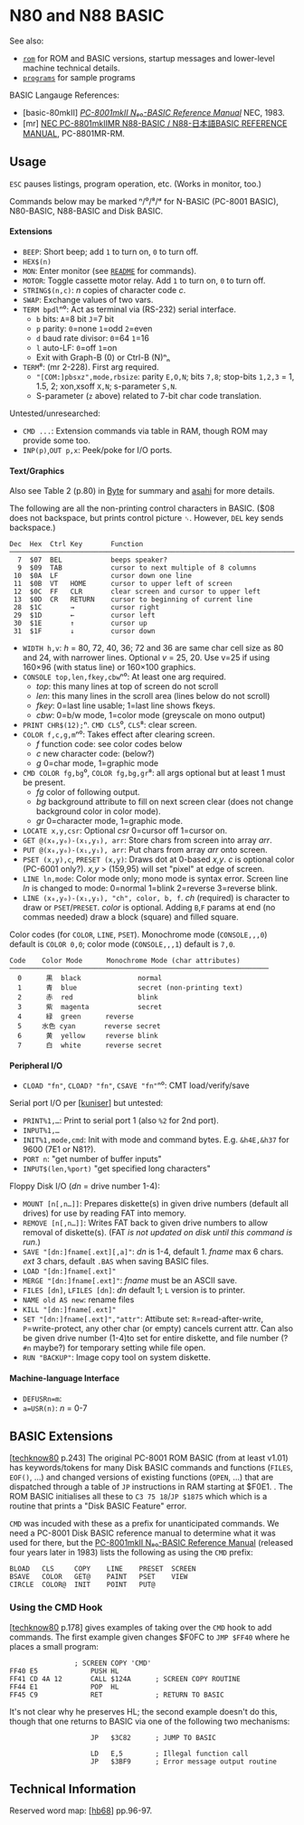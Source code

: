 N80 and N88 BASIC
=================

See also:
- [`rom`](rom.md) for ROM and BASIC versions, startup messages and
  lower-level machine technical details.
- [`programs`](programs.md) for sample programs

BASIC Langauge References:
- \[basic-80mkII] [_PC-8001mkII N₈₀-BASIC Reference Manual_][basic-80mkII]
  NEC, 1983.
- \[mr] [NEC PC-8801mkIIMR N88-BASIC / N88-日本語BASIC REFERENCE MANUAL][mr],
  PC-8801MR-RM.


Usage
-----

`ESC` pauses listings, program operation, etc. (Works in monitor, too.)

Commands below may be marked ⁿ/⁰/⁸/ᵈ for
N-BASIC (PC-8001 BASIC), N80-BASIC, N88-BASIC and Disk BASIC.

#### Extensions

- `BEEP`: Short beep; add `1` to turn on, `0` to turn off.
- `HEX$(n)`
- `MON`: Enter monitor (see [`README`](README.md) for commands).
- `MOTOR`: Toggle cassette motor relay. Add `1` to turn on, `0` to turn off.
- `STRING$(n,c)`: _n_ copies of character code _c_.
- `SWAP`: Exchange values of two vars.
- `TERM bpdl`ⁿ⁰: Act as terminal via (RS-232) serial interface.
  - `b` bits: `A`=8 bit  `J`=7 bit
  - `p` parity: `0`=none  `1`=odd  `2`=even
  - `d` baud rate divisor: `0`=64  `1`=16
  - `l` auto-LF: `0`=off  `1`=on
  - Exit with Graph-B (0) or Ctrl-B (N)ⁿₙ
- `TERM`⁸: (mr 2-228). First arg required.
  - `"[COM:]pbsxz",mode,rbsize`: parity `E,O,N`; bits `7,8`;
    stop-bits `1,2,3` = 1, 1.5, 2; xon,xsoff `X,N`; s-parameter `S,N`.
  - S-parameter (`z` above) related to 7-bit char code translation.

Untested/unresearched:
- `CMD ...`: Extension commands via table in RAM, though ROM may provide
  some too.
- `INP(p)`,`OUT p,x`: Peek/poke for I/O ports.

#### Text/Graphics

Also see Table 2 (p.80) in [Byte] for summary and [asahi] for more details.

The following are all the non-printing control characters in BASIC. ($08
does not backspace, but prints control picture `␈`. However, `DEL` key sends
backspace.)

    Dec  Hex  Ctrl Key       Function
    ───────────────────────────────────────────────────────────────────────
      7  $07  BEL            beeps speaker?
      9  $09  TAB            cursor to next multiple of 8 columns
     10  $0A  LF             cursor down one line
     11  $0B  VT   HOME      cursor to upper left of screen
     12  $0C  FF   CLR       clear screen and cursor to upper left
     13  $0D  CR   RETURN    cursor to beginning of current line
     28  $1C       →         cursor right
     29  $1D       ←         cursor left
     30  $1E       ↑         cursor up
     31  $1F       ↓         cursor down

- `WIDTH h,v`: _h_ = 80, 72, 40, 36; 72 and 36 are same char cell size as
  80 and 24, with narrower lines. Optional _v_ = 25, 20. Use v=25 if using
  160×96 (with status line) or 160×100 graphics.
- `CONSOLE top,len,fkey,cbw`ⁿ⁰: At least one arg required.
  - _top_: this many lines at top of screen do not scroll
  - _len_: this many lines in the scroll area (lines below do not scroll)
  - _fkey_: 0=last line usable; 1=last line shows fkeys.
  - _cbw_: 0=b/w mode, 1=color mode (greyscale on mono output)
- `PRINT CHR$(12);`ⁿ. `CMD CLS`⁰, `CLS`⁸: clear screen.
- `COLOR f,c,g,m`ⁿ⁰: Takes effect after clearing screen.
  - _f_ function code: see color codes below
  - _c_ new character code: (below?)
  - _g_ 0=char mode, 1=graphic mode
- `CMD COLOR fg,bg`⁰, `COLOR fg,bg,gr`⁸: all args optional but at least 1
  must be present.
  - _fg_ color of following output.
  - _bg_ background attribute to fill on next screen clear (does not change
    background color in color mode).
  - _gr_ 0=character mode, 1=graphic mode.
- `LOCATE x,y,csr`: Optional _csr_ 0=cursor off 1=cursor on.
- `GET @(x₀,y₀)-(x₁,y₁), arr`: Store chars from screen into array _arr_.
- `PUT @(x₀,y₀)-(x₁,y₁), arr`: Put chars from array _arr_ onto screen.
- `PSET (x,y),c`, `PRESET (x,y)`: Draws dot at 0-based _x,y_. _c_ is
  optional color (PC-6001 only?). _x,y_ > (159,95) will set "pixel" at edge
  of screen.
- `LINE ln,mode`: Color mode only; mono mode is syntax error. Screen line
  _ln_ is changed to mode: 0=normal 1=blink 2=reverse 3=reverse blink.
- `LINE (x₀,y₀)-(x₁,y₁), "ch", color, b, f`.  _ch_ (required) is character
  to draw or `PSET`/`PRESET`. _color_ is optional. Adding `B`,`F` params at
  end (no commas needed) draw a block (square) and filled square.

Color codes (for `COLOR`, `LINE`, `PSET`). Monochrome mode (`CONSOLE,,,0`)
default is `COLOR 0,0`; color mode (`CONSOLE,,,1`) default is `7,0`.

    Code    Color Mode      Monochrome Mode (char attributes)
    ────────────────────────────────────────────────────────────────
      0      黒  black              normal
      1      青  blue               secret (non-printing text)
      2      赤  red                blink
      3      紫  magenta            secret
      4      緑  green      reverse
      5     水色 cyan       reverse secret
      6      黄  yellow     reverse blink
      7      白  white      reverse secret

#### Peripheral I/O

- `CLOAD "fn"`, `CLOAD? "fn"`, `CSAVE "fn"`ⁿ⁰: CMT load/verify/save

Serial port I/O per [[kuniser]] but untested:
- `PRINT%1,…`: Print to serial port 1 (also `%2` for 2nd port).
- `INPUT%1,…`
- `INIT%1,mode,cmd`: Init with mode and command bytes. E.g. `&h4E,&h37` for
  9600 (7E1 or N81?).
- `PORT n`: "get number of buffer inputs"
- `INPUT$(len,%port)` "get specified long characters"

Floppy Disk I/O (_dn_ = drive number 1-4):
- `MOUNT [n[,n…]]`: Prepares diskette(s) in given drive numbers (default
  all drives) for use by reading FAT into memory.
- `REMOVE [n[,n…]]`: Writes FAT back to given drive numbers to allow
  removal of diskette(s). (FAT _is not updated on disk until this command
  is run._)
- `SAVE "[dn:]fname[.ext][,a]"`: _dn_ is 1-4, default 1. _fname_
  max 6 chars. _ext_ 3 chars, default `.BAS` when saving BASIC files.
- `LOAD "[dn:]fname[.ext]"`
- `MERGE "[dn:]fname[.ext]"`: _fname_ must be an ASCII save.
- `FILES [dn]`, `LFILES [dn]`: _dn_ default 1; `L` version is to printer.
- `NAME old AS new`: rename files
- `KILL "[dn:]fname[.ext]"`
- `SET "[dn:]fname[.ext]","attr"`: Attibute set: `R`=read-after-write,
  `P`=write-protect, any other char (or empty) cancels current attr.
  Can also be given drive number (1-4)to set for entire diskette, and file
  number (? `#n` maybe?) for temporary setting while file open.
- `RUN "BACKUP"`: Image copy tool on system diskette.

#### Machine-language Interface

- `DEFUSRn=m`:
- `a=USR(n)`: _n_ = 0-7


BASIC Extensions
----------------

[[techknow80] p.243] The original PC-8001 ROM BASIC (from at least v1.01)
has keywords/tokens for many Disk BASIC commands and functions (`FILES`,
`EOF()`, …) and changed versions of existing functions (`OPEN`, …) that are
dispatched through a table of `JP` instructions in RAM starting at $F0E1. .
The ROM BASIC initialises all these to `C3 75 18`/`JP $1875` which which is
a routine that prints a "Disk BASIC Feature" error.

`CMD` was incuded with these as a prefix for unanticipated commands. We need
a PC-8001 Disk BASIC reference manual to determine what it was used for there,
but the [PC-8001mkII N₈₀-BASIC Reference Manual][basic-80mkII] (released
four years later in 1983) lists the following as using the `CMD` prefix:

    BLOAD   CLS     COPY    LINE    PRESET  SCREEN
    BSAVE   COLOR   GET@    PAINT   PSET    VIEW
    CIRCLE  COLOR@  INIT    POINT   PUT@

### Using the CMD Hook

[[techknow80] p.178] gives examples of taking over the `CMD` hook to add
commands. The first example given changes $F0FC to `JMP $FF40` where he
places a small program:

                    ; SCREEN COPY 'CMD'
    FF40 E5             PUSH HL
    FF41 CD 4A 12       CALL $124A      ; SCREEN COPY ROUTINE
    FF44 E1             POP  HL
    FF45 C9             RET             ; RETURN TO BASIC

It's not clear why he preserves HL; the second example doesn't do this,
though that one returns to BASIC via one of the following two mechanisms:

                        JP   $3C82      ; JUMP TO BASIC

                        LD   E,5        ; Illegal function call
                        JP   $3BF9      ; Error message output routine


Technical Information
---------------------

Reserved word map: [[hb68]] pp.96-97.



<!-------------------------------------------------------------------->
[asahi]: https://archive.org/details/PC8001600100160011982
[byte]: https://tech-insider.org/personal-computers/research/acrobat/8101.pdf
[hb68]: https://archive.org/stream/PC8001600100160011982#page/n5/mode/1up
[kuniser]: https://kuninet.org/2020/01/25/pc-8001-%e5%a4%96%e4%bb%98%e3%81%91232c%e3%83%9c%e3%83%bc%e3%83%89/
[mr]: https://archive.org/stream/NECPC8801mkIIMRN88BASICN88BASICREFERENCEMANUAL1986L#mode/1up
[techknow80]: https://archive.org/details/pctechknow8000
[basic-80mkII]: https://archive.org/details/PC-8001mk-II-n-80-basic-reference-manual
